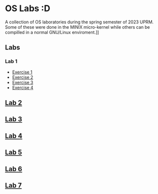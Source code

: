 # OS Labs :D

A collection of OS laboratories during the spring semester of 2023 UPRM. Some of these were done in the MINIX micro-kernel while others can be compilled in a normal GNU/Linux enviroment.]]

## Labs

### Lab 1
- [Exercise 1](./Lab1/Info/info-ex1.md)
- [Exercise 2](./Lab1/Info/info-ex2.md)
- [Exercise 3](./Lab1/Info/info-ex3.md)
- [Exercise 4](./Lab1/Info/info-ex4.md)
## [Lab 2](./Lab2/Info/info.md)
## [Lab 3](./Lab3/Info/info.md)
## [Lab 4](./Lab4/Info/info.md)
## [Lab 5](./Lab5/Info/info.md)
## [Lab 6](./Lab6/Info/info.md)
## [Lab 7](./Lab7/Info/info.md)
